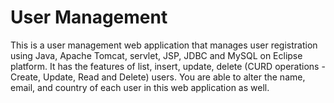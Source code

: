 # User Management

This is a user management web application that manages user registration using Java, Apache Tomcat, servlet, JSP, JDBC and MySQL on Eclipse platform.
It has the features of list, insert, update, delete (CURD operations - Create, Update, Read and Delete) users.
You are able to alter the name, email, and country of each user in this web application as well.


